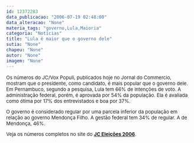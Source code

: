 ```yaml
---
id: 12372283
data_publicacao: "2006-07-19 02:48:00"
data_alteracao: "None"
materia_tags: "governo,Lula,Maioria"
categoria: "Notícias"
title: "Lula é maior que o governo dele"
sutia: "None"
chapeu: "None"
autor: "None"
imagem: "None"
---
```

<p><FONT size=2></p>
<p><P>Os números do JC/Vox Populi, publicados hoje no Jornal do Commercio, mostram que o presidente, como candidato, é mais popular que o governo dele. Em Pernambuco, segundo a pesquisa, Lula tem 66% de intenções de voto. A administração federal, porém, é aprovada por 54% da população. Ela é avaliada como ótima por 17% dos entrevistados e boa por 37%.</P></p>
<p><P>O governo é considerado regular por uma parcela inferior da população em relação ao governo Mendonça Filho. A gestão federal tem 34% de regular. A de Mendonça, 46%.</P></p>
<p><P>Veja os números completos no site do <B><A href=\"https://jc3.uol.com.br/especiais/eleicoes2006/\" target=_blank>JC Eleições 2006</A></B>.</P></FONT> </p>

